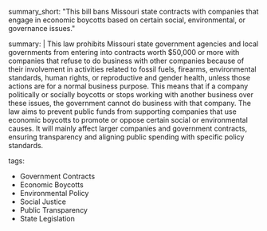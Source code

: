 summary_short: "This bill bans Missouri state contracts with companies that engage in economic boycotts based on certain social, environmental, or governance issues."

summary: |
  This law prohibits Missouri state government agencies and local governments from entering into contracts worth $50,000 or more with companies that refuse to do business with other companies because of their involvement in activities related to fossil fuels, firearms, environmental standards, human rights, or reproductive and gender health, unless those actions are for a normal business purpose. This means that if a company politically or socially boycotts or stops working with another business over these issues, the government cannot do business with that company. The law aims to prevent public funds from supporting companies that use economic boycotts to promote or oppose certain social or environmental causes. It will mainly affect larger companies and government contracts, ensuring transparency and aligning public spending with specific policy standards.

tags:
  - Government Contracts
  - Economic Boycotts
  - Environmental Policy
  - Social Justice
  - Public Transparency
  - State Legislation
